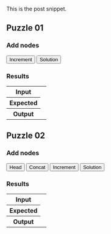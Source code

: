 This is the post snippet.

<!--BREAK-->

<div id="puzzle01">
  <h2>Puzzle 01</h2>
  <div class="node-editor" tabindex="1"></div>
  <h3>Add nodes</h3>
  <div class="buttons">
    <button class="btn btn-success add" data-component="increment">Increment</button>
    <button class="btn btn-warning solve">Solution</button>
  </div>
  <h3>Results</h3>
  <table class="results table">
    <tbody>
      <tr>
        <th scope="row">Input</th>
        <td>
          <div class="input"></div>
        </td>
      </tr>
      <tr>
        <th scope="row">Expected</th>
        <td>
          <div class="expected"></div>
        </td>
      </tr>
      <tr class="output-row">
        <th scope="row">Output</th>
        <td>
          <div class="output"></div>
        </td>
      </tr>
    </tbody>
  </table>
</div>

<div id="puzzle02">
  <h2>Puzzle 02</h2>
  <div class="node-editor" tabindex="1"></div>
  <h3>Add nodes</h3>
  <div class="buttons">
    <button class="btn btn-success add" data-component="head">Head</button>
    <button class="btn btn-success add" data-component="concat">Concat</button>
    <button class="btn btn-success add" data-component="increment">Increment</button>
    <button class="btn btn-warning solve">Solution</button>
  </div>
  <h3>Results</h3>
  <table class="results table">
    <tbody>
      <tr>
        <th scope="row">Input</th>
        <td>
          <div class="input"></div>
        </td>
      </tr>
      <tr>
        <th scope="row">Expected</th>
        <td>
          <div class="expected"></div>
        </td>
      </tr>
      <tr class="output-row">
        <th scope="row">Output</th>
        <td>
          <div class="output"></div>
        </td>
      </tr>
    </tbody>
  </table>
</div>

